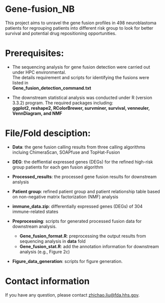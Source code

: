 # Gene-fusion_NB
This project aims to unravel the gene fusion profiles in 498 neuroblastoma patients for regrouping patients into different risk group to look for better survival and potential drug repositioning opportunities.
# Prerequisites:
- The sequencing analysis for gene fusion detection were carried out under HPC environmental.<br/>
The details requirement and scripts for identifying the fusions were listed in <br/>
**Gene_fusion_detection_command.txt** 

- The downstream statistical analysis was conducted under R (version 3.3.2) program. 
The required packages including: <br/>
**ggplot2, reshape2, RColorBrewer, survminer, survival, venneuler, VennDiagram, and NMF**

# File/Fold desciption: 
- **Data**: the gene fusion calling results from three calling algorithms incluing ChimeraScan, SOAPfuse and TopHat-Fusion
- **DEG**: the deffiential expressed genes (DEGs) for the refined high-risk group patients for each gen fusion algorithm
- **Processed_results**: the processed gene fusion results for downstream anslysis
- **Patient group**: refined patient group and patient relationship table based on non-negative matrix factorization (NMF) analysis
- **immune_data.zip**: differentially expressed genes (DEGs) of 304 immune-related states

- **Preprocessing**: scripts for generated processed fusion data for downstream analysis.<br/>
    * **Gene_fusion_format.R**: preprocessing the output results from sequencing analysis in **data** fold
    * **Gene_fusion_stat.R**: add the annotation information for downstream analysis (e.g., Figure 2c)

- **Figure_data_generation**: scripts for figure generation.

# Contact information
If you have any question, please contact zhichao.liu@fda.hhs.gov. 

